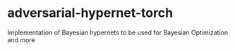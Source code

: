 # adversarial-hypernet-torch
Implementation of Bayesian hypernets to be used for Bayesian Optimization and more
